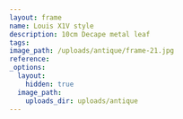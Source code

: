 ```yaml
---
layout: frame
name: Louis X1V style
description: 10cm Decape metal leaf
tags:
image_path: /uploads/antique/frame-21.jpg
reference:
_options:
  layout:
    hidden: true
  image_path:
    uploads_dir: uploads/antique
---
```

